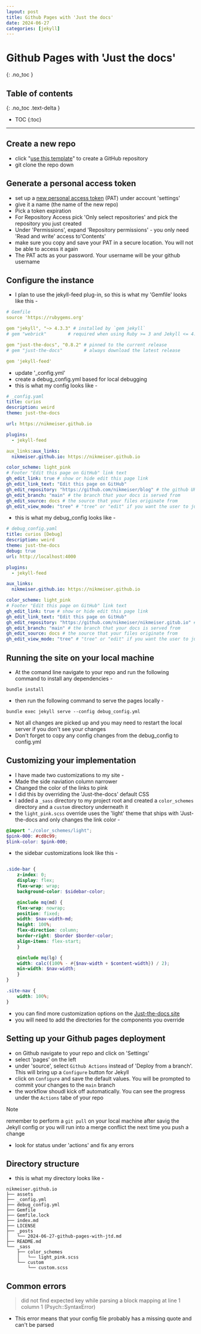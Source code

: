 ```yaml
---
layout: post
title: Github Pages with 'Just the docs'
date: 2024-06-27
categories: [jekyll]
---
```

# Github Pages with 'Just the docs'
{: .no_toc }

## Table of contents
{: .no_toc .text-delta }

- TOC
{:toc}
---

## Create a new repo
- click "[use this template]" to create a GitHub repository
- git clone the repo down 

## Generate a personal access token
- set up a [new personal access token] (PAT) under account 'settings'
 - give it a name (the name of the new repo)
 - Pick a token expiration
 - For Repository Access pick 'Only select repositories' and pick the repository you just created
 - Under 'Permissions', expand 'Repository permissions' - you only need 'Read and write' access to'Contents' 
 - make sure you copy and save your PAT in a secure location. You will not be able to access it again
 - The PAT acts as your password. Your username will be your github username

## Configure the instance
- I plan to use the jekyll-feed plug-in, so this is what my 'Gemfile' looks like this -
```yaml
# Gemfile
source 'https://rubygems.org'

gem "jekyll", "~> 4.3.3" # installed by `gem jekyll`
# gem "webrick"        # required when using Ruby >= 3 and Jekyll <= 4.2.2

gem "just-the-docs", "0.8.2" # pinned to the current release
# gem "just-the-docs"        # always download the latest release

gem 'jekyll-feed'
```
- update '\_config.yml'
- create a debug_config.yml based for local debugging
- this is what my config looks like -
```yaml
# _config.yaml
title: curios
description: weird
theme: just-the-docs

url: https://nikmeiser.github.io

plugins:
  - jekyll-feed

aux_links:aux_links:
  nikmeiser.github.io: https://nikmeiser.github.io

color_scheme: light_pink
# Footer "Edit this page on GitHub" link text
gh_edit_link: true # show or hide edit this page link
gh_edit_link_text: "Edit this page on GitHub"
gh_edit_repository: "https://github.com/nikmeiser/blog" # the github URL for your repo
gh_edit_branch: "main" # the branch that your docs is served from
gh_edit_source: docs # the source that your files originate from
gh_edit_view_mode: "tree" # "tree" or "edit" if you want the user to jump into the editor immediately
```
- this is what my debug_config looks like - 
```yaml
# debug_config.yaml
title: curios [Debug]
description: weird
theme: just-the-docs
debug: true
url: http://localhost:4000

plugins:
  - jekyll-feed

aux_links:
  nikmeiser.github.io: https://nikmeiser.github.io

color_scheme: light_pink
# Footer "Edit this page on GitHub" link text
gh_edit_link: true # show or hide edit this page link
gh_edit_link_text: "Edit this page on GitHub"
gh_edit_repository: "https://github.com/nikmeiser/nikmeiser.gitub.io" # the github URL for your repo
gh_edit_branch: "main" # the branch that your docs is served from
gh_edit_source: docs # the source that your files originate from
gh_edit_view_mode: "tree" # "tree" or "edit" if you want the user to jump into the editor immediately
```

## Running the site on your local machine
- At the comand line navigate to your repo and run the following command to install any dependencies -
```
bundle install
```
- then run the following command to serve the pages locally -
```
bundle exec jekyll serve --config debug_config.yml
```
- Not all changes are picked up and you may need to restart the local server if you don't see your changes
- Don't forget to copy any config changes from the debug_config to config.yml

## Customizing your implementation
- I have made two customizations to my site - 
 - Made the side naviation column narrower
 - Changed the color of the links to pink
- I did this by overriding the 'Just-the-docs' default CSS
- I added a `_sass` directory to my project root and created a `color_schemes` directory and a `custom` directory underneath it
- the `light_pink.scss` override uses the 'light' theme that ships with 'Just-the-docs and only changes the link color - 
```scss
@import "./color_schemes/light";
$pink-000: #cd0c99;
$link-color: $pink-000;
```
- the sidebar customizations look like this -
```scss

.side-bar {
    z-index: 0;
    display: flex;
    flex-wrap: wrap;
    background-color: $sidebar-color;

    @include mq(md) {
	flex-wrap: nowrap;
	position: fixed;
	width: $nav-width-md;
	height: 100%;
	flex-direction: column;
	border-right: $border $border-color;
	align-items: flex-start;
    }

    @include mq(lg) {
	width: calc((100% - #{$nav-width + $content-width}) / 2);
	min-width: $nav-width;
    }
}

.site-nav {
    width: 100%;
}

```
- you can find more customization options on the [Just-the-docs site]
- you will need to add the directories for the components you override

## Setting up your Github pages deployment
- on Github navigate to your repo and click on 'Settings'
- select 'pages' on the left
- under 'source', select `Github Actions` instead of 'Deploy from a branch'. This will bring up a `Configure` button for Jekyll
- click on `Configure` and save the default values. You will be prompted to commit your changes to the `main` branch
- the workflow shoudl kick off automatically. You can see the progress under the `Actions` tabe of your repo
> [!NOTE]
> remember to perform a `git pull` on your local machine after savig the Jekyll config or you will run into a merge conflict the next time you push a change
- look for status under 'actions' and fix any errors
## Directory structure
- this is what my directory looks like - 
```
nikmeiser.github.io
├── assets
├── _config.yml
├── debug_config.yml
├── Gemfile
├── Gemfile.lock
├── index.md
├── LICENSE
├── _posts
│   └── 2024-06-27-github-pages-with-jtd.md
├── README.md
└── _sass
    ├── color_schemes
    │   └── light_pink.scss
    └── custom
        └── custom.scss

```
## Common errors

> did not find expected key while parsing a block mapping at line 1 column 1 (Psych::SyntaxError)
-  This error  means that your config file probably has a missing quote and can't be parsed


[use this template]: https://github.com/just-the-docs/just-the-docs-template/generate
[new personal access token]: https://github.com/settings/personal-access-tokens/new
[Just-the-docs site]: https://just-the-docs.github.io/just-the-docs/docs/customization/